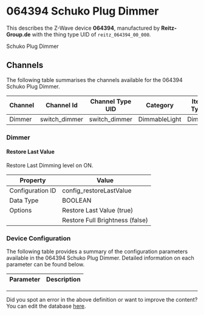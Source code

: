 
# 064394 Schuko Plug Dimmer

This describes the Z-Wave device **064394**, manufactured by **Reitz-Group.de** with the thing type UID of ```reitz_064394_00_000```. 

Schuko Plug Dimmer

## Channels
The following table summarises the channels available for the 064394 Schuko Plug Dimmer.

| Channel | Channel Id | Channel Type UID | Category | Item Type |
|---------|------------|------------------|----------|-----------|
| Dimmer | switch_dimmer | switch_dimmer | DimmableLight | Dimmer |



### Dimmer

#### Restore Last Value

Restore Last Dimming level on ON.


| Property         | Value    |
|------------------|----------|
| Configuration ID | config_restoreLastValue |
| Data Type        | BOOLEAN || Default Value | true |
| Options | Restore Last Value (true) |
|  | Restore Full Brightness (false) |






### Device Configuration
The following table provides a summary of the configuration parameters available in the 064394 Schuko Plug Dimmer.
Detailed information on each parameter can be found below.

| Parameter   | Description |
|-------------|-------------|




---

Did you spot an error in the above definition or want to improve the content?
You can edit the database [here](http://www.cd-jackson.com/index.php/zwave/zwave-device-database/zwave-device-list/devicesummary/53).

